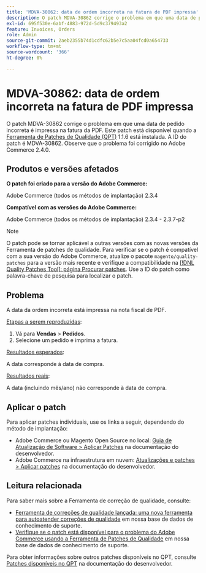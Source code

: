 ```yaml
---
title: 'MDVA-30862: data de ordem incorreta na fatura de PDF impressa'
description: O patch MDVA-30862 corrige o problema em que uma data de pedido incorreta é impressa na fatura da PDF. Este patch está disponível quando a [Ferramenta de correções de qualidade (QPT)](https://experienceleague.adobe.com/en/docs/commerce-operations/upgrade-guide/patches/overview) 1.1.6 está instalada. A ID do patch é MDVA-30862. Observe que o problema foi corrigido no Adobe Commerce 2.4.0.
exl-id: 695f530e-6abf-4883-972d-5d9c379493a2
feature: Invoices, Orders
role: Admin
source-git-commit: 2aeb2355b74d1cdfc62b5e7c5aa04fcd0a654733
workflow-type: tm+mt
source-wordcount: '366'
ht-degree: 0%

---
```


# MDVA-30862: data de ordem incorreta na fatura de PDF impressa

O patch MDVA-30862 corrige o problema em que uma data de pedido incorreta é impressa na fatura da PDF. Este patch está disponível quando a [Ferramenta de Patches de Qualidade (QPT)](https://experienceleague.adobe.com/en/docs/commerce-operations/upgrade-guide/patches/overview) 1.1.6 está instalada. A ID do patch é MDVA-30862. Observe que o problema foi corrigido no Adobe Commerce 2.4.0.

## Produtos e versões afetados

**O patch foi criado para a versão do Adobe Commerce:**

Adobe Commerce (todos os métodos de implantação) 2.3.4

**Compatível com as versões do Adobe Commerce:**

Adobe Commerce (todos os métodos de implantação) 2.3.4 - 2.3.7-p2

>[!NOTE]
>
>O patch pode se tornar aplicável a outras versões com as novas versões da Ferramenta de patches de qualidade. Para verificar se o patch é compatível com a sua versão do Adobe Commerce, atualize o pacote `magento/quality-patches` para a versão mais recente e verifique a compatibilidade na [[!DNL Quality Patches Tool]: página Procurar patches](https://experienceleague.adobe.com/tools/commerce-quality-patches/index.html). Use a ID do patch como palavra-chave de pesquisa para localizar o patch.

## Problema

A data da ordem incorreta está impressa na nota fiscal de PDF.

<u>Etapas a serem reproduzidas</u>:

1. Vá para **Vendas** > **Pedidos**.
1. Selecione um pedido e imprima a fatura.

<u>Resultados esperados</u>:

A data corresponde à data de compra.

<u>Resultados reais</u>:

A data (incluindo mês/ano) não corresponde à data de compra.

## Aplicar o patch

Para aplicar patches individuais, use os links a seguir, dependendo do método de implantação:

* Adobe Commerce ou Magento Open Source no local: [Guia de Atualização de Software > Aplicar Patches](https://experienceleague.adobe.com/en/docs/commerce-operations/tools/quality-patches-tool/usage) na documentação do desenvolvedor.
* Adobe Commerce na infraestrutura em nuvem: [Atualizações e patches > Aplicar patches](https://experienceleague.adobe.com/en/docs/commerce-cloud-service/user-guide/develop/upgrade/apply-patches) na documentação do desenvolvedor.

## Leitura relacionada

Para saber mais sobre a Ferramenta de correção de qualidade, consulte:

* [Ferramenta de correções de qualidade lançada: uma nova ferramenta para autoatender correções de qualidade](/help/announcements/adobe-commerce-announcements/magento-quality-patches-released-new-tool-to-self-serve-quality-patches.md) em nossa base de dados de conhecimento de suporte.
* [Verifique se o patch está disponível para o problema do Adobe Commerce usando a Ferramenta de Patches de Qualidade](/help/support-tools/patches-available-in-qpt-tool/check-patch-for-magento-issue-with-magento-quality-patches.md) em nossa base de dados de conhecimento de suporte.

Para obter informações sobre outros patches disponíveis no QPT, consulte [Patches disponíveis no QPT](https://experienceleague.adobe.com/tools/commerce-quality-patches/index.html) na documentação do desenvolvedor.
